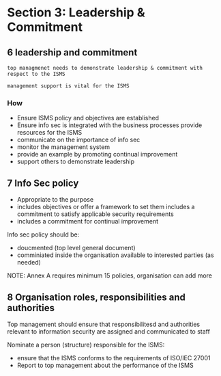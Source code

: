 # Section 3: Leadership & Commitment

## 6 leadership and commitment

```
top managmenet needs to demonstrate leadership & commitment with respect to the ISMS

management support is vital for the ISMS
```

### How
- Ensure ISMS policy and objectives are established
- Ensure info sec is integrated with the business processes
provide resources for the ISMS
- communicate on the importance of info sec
- monitor the management system
- provide an example by promoting continual improvement
- support others to demonstrate leadership


## 7 Info Sec policy

- Appropriate to the purpose
- includes objectives or offer a framework to set them
includes a commitment to satisfy applicable security requirements
- includes a commitment for continual improvement

Info sec policy should be:
- doucmented (top level general document)
- comminiated inside the organisation
available to interested parties (as needed)

NOTE: Annex A requires minimum 15 policies, organisation can add more


## 8 Organisation roles, responsibilities and authorities

Top management should ensure that responsibilitesd and authorities relevant to information security are assigned and communicated to staff

Nominate a person (structure) responsible for the ISMS:
- ensure that the ISMS conforms to the requirements of ISO/IEC 27001
- Report to top management about the performance of the ISMS

